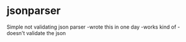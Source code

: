 # jsonparser
Simple not validating json parser
-wrote this in one day
-works kind of
-doesn't validate the json
